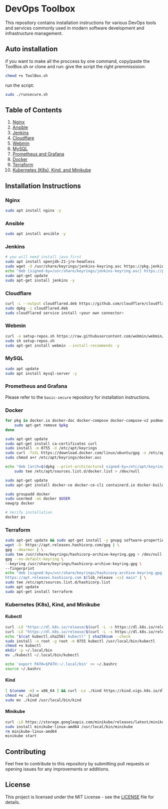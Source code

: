 # DevOps Toolbox

This repository contains installation instructions for various DevOps tools and services commonly used in modern software development and infrastructure management.

## Auto installation

if you want to make all the proccess by one command, copy/paste the ToolBox.sh or clone and run:
give the script the right premmissision:
```bash
chmod +x ToolBox.sh
```
run the script: 
```bash
sudo ./runsecure.sh
```

## Table of Contents

1. [Nginx](#nginx)
2. [Ansible](#Ansible)
3. [Jenkins](#jenkins)
4. [Cloudflare](#cloudflare)
5. [Webmin](#webmin)
6. [MySQL](#mysql)
7. [Prometheus and Grafana](#prometheus-and-grafana)
8. [Docker](#docker)
9. [Terraform](#Terraform)
10. [Kubernetes (K8s), Kind, and Minikube](#kubernetes-k8s-kind-and-minikube)

## Installation Instructions

### Nginx

```bash
sudo apt install nginx -y
```

### Ansible

```bash
sudo apt install ansible -y
```

### Jenkins

```bash
# you will need install java first
sudo apt install openjdk-21-jre-headless
sudo wget -O /usr/share/keyrings/jenkins-keyring.asc https://pkg.jenkins.io/debian-stable/jenkins.io-2023.key
echo "deb [signed-by=/usr/share/keyrings/jenkins-keyring.asc] https://pkg.jenkins.io/debian-stable binary/" | sudo tee /etc/apt/sources.list.d/jenkins.list > /dev/null
sudo apt-get update
sudo apt-get install jenkins -y
```

### Cloudflare

```bash
curl -L --output cloudflared.deb https://github.com/cloudflare/cloudflared/releases/latest/download/cloudflared-linux-amd64.deb
sudo dpkg -i cloudflared.deb
sudo cloudflared service install <your own connector>
```

### Webmin

```bash
curl -o setup-repos.sh https://raw.githubusercontent.com/webmin/webmin/master/setup-repos.sh
sudo sh setup-repos.sh
sudo apt-get install webmin --install-recommends -y
```

### MySQL

```bash
sudo apt update
sudo apt install mysql-server -y
```

### Prometheus and Grafana

Please refer to the `basic-secure` repository for installation instructions.

### Docker

```bash
for pkg in docker.io docker-doc docker-compose docker-compose-v2 podman-docker containerd runc; do
    sudo apt-get remove $pkg
done

sudo apt-get update
sudo apt-get install ca-certificates curl
sudo install -m 0755 -d /etc/apt/keyrings
sudo curl -fsSL https://download.docker.com/linux/ubuntu/gpg -o /etc/apt/keyrings/docker.asc
sudo chmod a+r /etc/apt/keyrings/docker.asc

echo "deb [arch=$(dpkg --print-architecture) signed-by=/etc/apt/keyrings/docker.asc] https://download.docker.com/linux/ubuntu $(. /etc/os-release && echo "$VERSION_CODENAME") stable" | \
    sudo tee /etc/apt/sources.list.d/docker.list > /dev/null

sudo apt-get update
sudo apt-get install docker-ce docker-ce-cli containerd.io docker-buildx-plugin docker-compose-plugin -y

sudo groupadd docker
sudo usermod -aG docker $USER
newgrp docker

# Verify installation
docker ps
```

### Terraform
```bash
sudo apt-get update && sudo apt-get install -y gnupg software-properties-common
wget -O- https://apt.releases.hashicorp.com/gpg | \
gpg --dearmor | \
sudo tee /usr/share/keyrings/hashicorp-archive-keyring.gpg > /dev/null
gpg --no-default-keyring \
--keyring /usr/share/keyrings/hashicorp-archive-keyring.gpg \
--fingerprint
echo "deb [signed-by=/usr/share/keyrings/hashicorp-archive-keyring.gpg] \
https://apt.releases.hashicorp.com $(lsb_release -cs) main" | \
sudo tee /etc/apt/sources.list.d/hashicorp.list
sudo apt update
sudo apt-get install terraform
```

### Kubernetes (K8s), Kind, and Minikube

#### Kubectl

```bash
curl -LO "https://dl.k8s.io/release/$(curl -L -s https://dl.k8s.io/release/stable.txt)/bin/linux/amd64/kubectl"
curl -LO "https://dl.k8s.io/release/$(curl -L -s https://dl.k8s.io/release/stable.txt)/bin/linux/amd64/kubectl.sha256"
echo "$(cat kubectl.sha256) kubectl" | sha256sum --check
sudo install -o root -g root -m 0755 kubectl /usr/local/bin/kubectl
chmod +x kubectl
mkdir -p ~/.local/bin
mv ./kubectl ~/.local/bin/kubectl

echo 'export PATH=$PATH:~/.local/bin' >> ~/.bashrc
source ~/.bashrc
```

#### Kind

```bash
[ $(uname -m) = x86_64 ] && curl -Lo ./kind https://kind.sigs.k8s.io/dl/v0.24.0/kind-linux-amd64
chmod +x ./kind
sudo mv ./kind /usr/local/bin/kind
```

#### Minikube

```bash
curl -LO https://storage.googleapis.com/minikube/releases/latest/minikube-linux-amd64
sudo install minikube-linux-amd64 /usr/local/bin/minikube
rm minikube-linux-amd64
minikube start
```

## Contributing

Feel free to contribute to this repository by submitting pull requests or opening issues for any improvements or additions.

## License

This project is licensed under the MIT License - see the [LICENSE](LICENSE) file for details.
